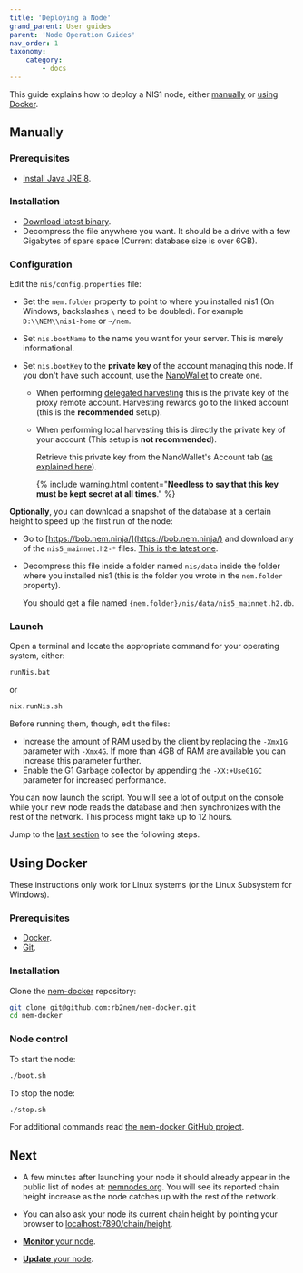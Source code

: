 ```yaml
---
title: 'Deploying a Node'
grand_parent: User guides
parent: 'Node Operation Guides'
nav_order: 1
taxonomy:
    category:
        - docs
---
```


This guide explains how to deploy a NIS1 node, either [manually](#manually) or [using Docker](#using-docker).

## Manually

### Prerequisites

- [Install Java JRE 8](https://docs.oracle.com/javase/8/docs/technotes/guides/install/install_overview.html).

### Installation

- [Download latest binary](https://bob.nem.ninja/nis-0.6.97.tgz).
- Decompress the file anywhere you want. It should be a drive with a few Gigabytes of spare space (Current database size is over 6GB).

### Configuration

Edit the ``nis/config.properties`` file:

- Set the ``nem.folder`` property to point to where you installed nis1 (On Windows, backslashes ``\`` need to be doubled). For example ``D:\\NEM\\nis1-home`` or ``~/nem``.
- Set ``nis.bootName`` to the name you want for your server. This is merely informational.
- Set ``nis.bootKey`` to the **private key** of the account managing this node. If you don't have such account, use the [NanoWallet](../../nanowallet/docs.en.md) to create one.

  - When performing [delegated harvesting](../../nanowallet/delegated-harvesting/docs.en.md) this is the private key of the proxy remote account. Harvesting rewards go to the linked account (this is the **recommended** setup).

  - When performing local harvesting this is directly the private key of your account (This setup is **not recommended**).

    Retrieve this private key from the NanoWallet's Account tab ([as explained here](../../nanowallet/backup-wallet/docs.en.md#backup-to-paper)).

    {% include warning.html content="**Needless to say that this key must be kept secret at all times**." %}

**Optionally**, you can download a snapshot of the database at a certain height to speed up the first run of the node:

- Go to  [https://bob.nem.ninja/](https://bob.nem.ninja/) and download any of the ``nis5_mainnet.h2-*`` files. [This is the latest one](https://bob.nem.ninja/nis5_mainnet.h2-snapshot.db.gz).
- Decompress this file inside a folder named ``nis/data`` inside the folder where you installed nis1 (this is the folder you wrote in the ``nem.folder`` property).

  You should get a file named ``{nem.folder}/nis/data/nis5_mainnet.h2.db``.

### Launch

Open a terminal and locate the appropriate command for your operating system, either:

```bash
runNis.bat
```

or

```bash
nix.runNis.sh
```

Before running them, though, edit the files:

- Increase the amount of RAM used by the client by replacing the ``-Xmx1G`` parameter with ``-Xmx4G``. If more than 4GB of RAM are available you can increase this parameter further.
- Enable the G1 Garbage collector by appending the ``-XX:+UseG1GC`` parameter for increased performance.

You can now launch the script. You will see a lot of output on the console while your new node reads the database and then synchronizes with the rest of the network. This process might take up to 12 hours.

Jump to the [last section](#next) to see the following steps.

## Using Docker

These instructions only work for Linux systems (or the Linux Subsystem for Windows).

### Prerequisites

- [Docker](https://docs.docker.com/get-docker/).
- [Git](https://git-scm.com/book/en/v2/Getting-Started-Installing-Git).

### Installation

Clone the [nem-docker](https://github.com/rb2nem/nem-docker) repository:

```bash
git clone git@github.com:rb2nem/nem-docker.git
cd nem-docker
```

### Node control

To start the node:

```bash
./boot.sh
```

To stop the node:

```bash
./stop.sh
```

For additional commands read [the nem-docker GitHub project](https://github.com/rb2nem/nem-docker).

## Next

- A few minutes after launching your node it should already appear in the public list of nodes at: [nemnodes.org](https://nemnodes.org/nodes/). You will see its reported chain height increase as the node catches up with the rest of the network.

- You can also ask your node its current chain height by pointing your browser to [localhost:7890/chain/height](http://localhost:7890/chain/height).

- [**Monitor** your node](../monitoring-node/docs.en.md).

- [**Update** your node](../updating-node/docs.en.md).
